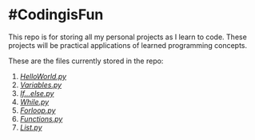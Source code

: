 # #CodingisFun
This repo is for storing all my personal projects as I learn to code. These projects will be practical applications of learned programming concepts. 

These are the files currently stored in the repo:

1. [*HelloWorld.py*](https://github.com/NKGachoki/-CodingisFun/blob/main/HelloWorld.py)
2. [*Variables.py*](https://github.com/NKGachoki/-CodingisFun/blob/main/Variables.py)
3. [*If...else.py*](https://github.com/NKGachoki/-CodingisFun/blob/main/If...else.py)
4. [*While.py*](https://github.com/NKGachoki/-CodingisFun/blob/main/While.py)
5. [*Forloop.py*](https://github.com/NKGachoki/-CodingisFun/blob/main/Forloop.py)
6. [*Functions.py*](https://github.com/NKGachoki/-CodingisFun/blob/main/Functions.py)
7. [*List.py*](https://github.com/NKGachoki/-CodingisFun/blob/main/list.py)
